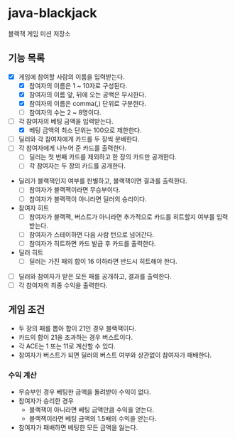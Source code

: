 # java-blackjack
블랙잭 게임 미션 저장소

## 기능 목록
* [X] 게임에 참여할 사람의 이름을 입력받는다.
    * [X] 참여자의 이름은 1 ~ 10자로 구성된다.
    * [X] 참여자의 이름 앞, 뒤에 오는 공백은 무시한다.
    * [X] 참여자의 이름은 comma(,) 단위로 구분한다.
    * [ ] 참여자의 수는 2 ~ 8명이다.
* [ ] 각 참여자의 베팅 금액을 입력받는다.
    * [X] 베팅 금액의 최소 단위는 100으로 제한한다.
* [ ] 딜러와 각 참여자에게 카드를 두 장씩 분배한다.
* [ ] 각 참여자에게 나누어 준 카드를 출력한다.
    * [ ] 딜러는 첫 번째 카드를 제외하고 한 장의 카드만 공개한다.
    * [ ] 각 참여자는 두 장의 카드를 공개한다.
* 딜러가 블랙잭인지 여부를 판별하고, 블랙잭이면 결과를 출력한다.
    * [ ] 참여자가 블랙잭이라면 무승부이다.
    * [ ] 참여자가 블랙잭이 아니라면 딜러의 승리이다.
* 참여자 히트
    * [ ] 참여자가 블랙잭, 버스트가 아니라면 추가적으로 카드를 히트할지 여부를 입력받는다.
    * [ ] 참여자가 스테이하면 다음 사람 턴으로 넘어간다.
    * [ ] 참여자가 히트하면 카드 발급 후 카드를 출력한다.
* 딜러 히트
    * [ ] 딜러는 가진 패의 합이 16 이하라면 반드시 히트해야 한다.
* [ ] 딜러와 참여자가 받은 모든 패를 공개하고, 결과를 출력한다.
* [ ] 각 참여자의 최종 수익을 출력한다.

## 게임 조건
* 두 장의 패를 뽑아 합이 21인 경우 블랙잭이다.
* 카드의 합이 21을 초과하는 경우 버스트이다.
* 각 ACE는 1 또는 11로 계산할 수 있다.
* 참여자가 버스트가 되면 딜러의 버스트 여부와 상관없이 참여자가 패배한다.

### 수익 계산
* 무승부인 경우 베팅한 금액을 돌려받아 수익이 없다.
* 참여자가 승리한 경우
    * 블랙잭이 아니라면 베팅 금액만큼 수익을 얻는다.
    * 블랙잭이라면 베팅 금액의 1.5배의 수익을 얻는다.
* 참여자가 패배하면 베팅한 모든 금액을 잃는다.
